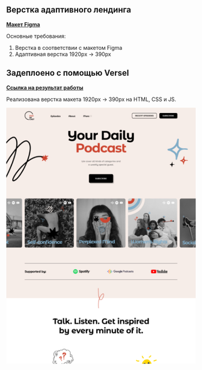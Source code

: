 ## Верстка адаптивного лендинга

**[Макет Figma](https://verstaem.online/projects/pod-of-cast/)**

Основные требования:
1) Верстка в соответствии с макетом Figma
2) Адаптивная верстка 1920px -> 390px

## Задеплоено с помощью **Versel**
**[Ссылка на результат работы](https://pod-of-cast-eight.vercel.app/)**

Реализована верстка макета 1920px -> 390px на HTML, CSS и JS.

![Image alt](/images/inner-image.jpg)